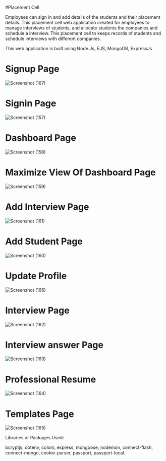 #Placement Cell

Employees can sign in and add details of the students and their placement details.
This placement cell web application created for employees to manage interviews of students, and allocate students the companies and schedule a interview.
This placement cell to keeps records of students and schedule interviews with different companies.

This web application is built using Node.Js, EJS, MongoDB, ExpressJs

# Signup Page

![Screenshot (167)](https://github.com/GirishMane/Placement-Cell/assets/90815086/01dcc381-23ff-4399-b492-ad83253f3354)


# Signin Page
![Screenshot (157)](https://github.com/GirishMane/Placement-Cell/assets/90815086/a78623d5-0c46-4f6b-9f13-bf50cc2d045c)



# Dashboard Page

![Screenshot (158)](https://github.com/GirishMane/Placement-Cell/assets/90815086/1ba1da44-af89-4e07-afba-fd9d8f1f1b5c)


# Maximize View Of Dashboard Page

![Screenshot (159)](https://github.com/GirishMane/Placement-Cell/assets/90815086/e3a9d06e-9309-4e69-8c75-b876d4193ac7)


# Add Interview Page

![Screenshot (161)](https://github.com/GirishMane/Placement-Cell/assets/90815086/cb0cb591-6355-489c-930f-f267011a90e1)


# Add Student Page

![Screenshot (160)](https://github.com/GirishMane/Placement-Cell/assets/90815086/8044d874-4d28-4985-857c-7ecc3b047f4e)


# Update Profile

![Screenshot (166)](https://github.com/GirishMane/Placement-Cell/assets/90815086/8c0eff97-a803-4df0-a415-4876bf84a548)

# Interview Page

![Screenshot (162)](https://github.com/GirishMane/Placement-Cell/assets/90815086/6453478f-a3ce-4027-9900-5f09bb86ccea)

# Interview answer Page
![Screenshot (163)](https://github.com/GirishMane/Placement-Cell/assets/90815086/a4f824e0-d1be-4655-a9e4-0135d9f59620)

# Professional Resume

![Screenshot (164)](https://github.com/GirishMane/Placement-Cell/assets/90815086/d531fc39-ae1c-4342-8186-1931fbd88594)

# Templates Page
![Screenshot (165)](https://github.com/GirishMane/Placement-Cell/assets/90815086/2bed260d-9281-405d-bbac-d44094c98893)


Libraries or Packages Used:

bcryptjs,
dotenv,
colors,
express,
mongoose,
nodemon,
connect-flash,
connect-mongo,
cookie-parser,
passport,
passport-local.
